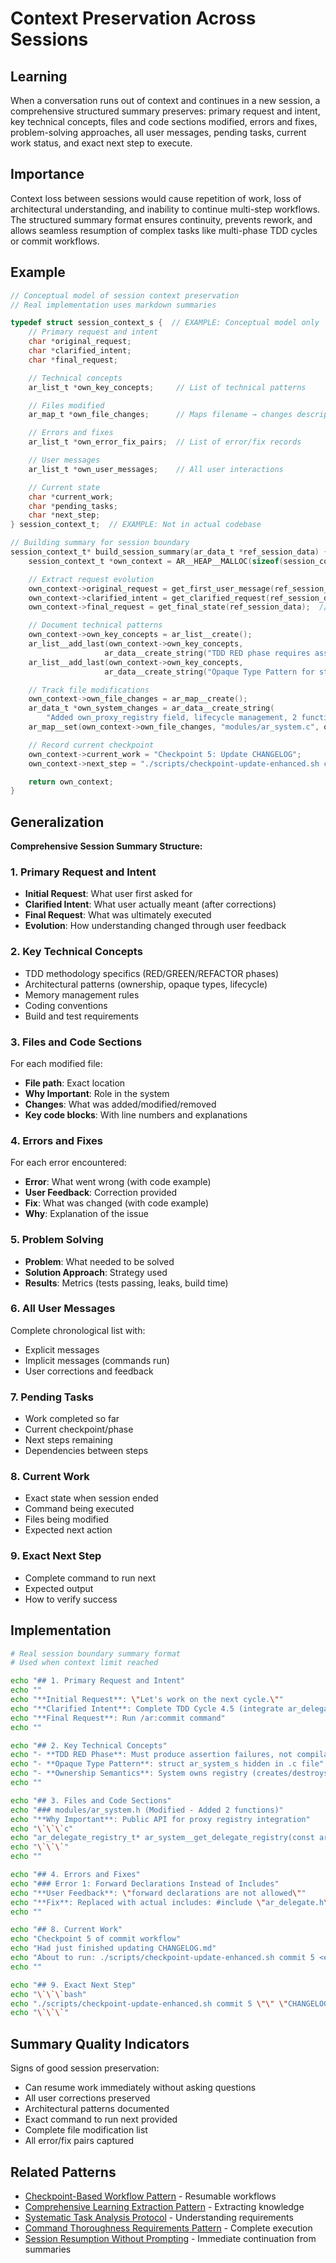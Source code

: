 # Context Preservation Across Sessions

## Learning
When a conversation runs out of context and continues in a new session, a comprehensive structured summary preserves: primary request and intent, key technical concepts, files and code sections modified, errors and fixes, problem-solving approaches, all user messages, pending tasks, current work status, and exact next step to execute.

## Importance
Context loss between sessions would cause repetition of work, loss of architectural understanding, and inability to continue multi-step workflows. The structured summary format ensures continuity, prevents rework, and allows seamless resumption of complex tasks like multi-phase TDD cycles or commit workflows.

## Example
```c
// Conceptual model of session context preservation
// Real implementation uses markdown summaries

typedef struct session_context_s {  // EXAMPLE: Conceptual model only
    // Primary request and intent
    char *original_request;
    char *clarified_intent;
    char *final_request;

    // Technical concepts
    ar_list_t *own_key_concepts;     // List of technical patterns

    // Files modified
    ar_map_t *own_file_changes;      // Maps filename → changes description

    // Errors and fixes
    ar_list_t *own_error_fix_pairs;  // List of error/fix records

    // User messages
    ar_list_t *own_user_messages;    // All user interactions

    // Current state
    char *current_work;
    char *pending_tasks;
    char *next_step;
} session_context_t;  // EXAMPLE: Not in actual codebase

// Building summary for session boundary
session_context_t* build_session_summary(ar_data_t *ref_session_data) {  // EXAMPLE: Conceptual function
    session_context_t *own_context = AR__HEAP__MALLOC(sizeof(session_context_t));  // EXAMPLE: Hypothetical struct

    // Extract request evolution
    own_context->original_request = get_first_user_message(ref_session_data);  // EXAMPLE: Hypothetical function
    own_context->clarified_intent = get_clarified_request(ref_session_data);  // EXAMPLE: Hypothetical function
    own_context->final_request = get_final_state(ref_session_data);  // EXAMPLE: Hypothetical function

    // Document technical patterns
    own_context->own_key_concepts = ar_list__create();
    ar_list__add_last(own_context->own_key_concepts,
                     ar_data__create_string("TDD RED phase requires assertion failures"));
    ar_list__add_last(own_context->own_key_concepts,
                     ar_data__create_string("Opaque Type Pattern for struct ar_system_s"));

    // Track file modifications
    own_context->own_file_changes = ar_map__create();
    ar_data_t *own_system_changes = ar_data__create_string(
        "Added own_proxy_registry field, lifecycle management, 2 functions");
    ar_map__set(own_context->own_file_changes, "modules/ar_system.c", own_system_changes);

    // Record current checkpoint
    own_context->current_work = "Checkpoint 5: Update CHANGELOG";
    own_context->next_step = "./scripts/checkpoint-update-enhanced.sh commit 5 <evidence> <summary>";

    return own_context;
}
```

## Generalization
**Comprehensive Session Summary Structure:**

### 1. Primary Request and Intent
- **Initial Request**: What user first asked for
- **Clarified Intent**: What user actually meant (after corrections)
- **Final Request**: What was ultimately executed
- **Evolution**: How understanding changed through user feedback

### 2. Key Technical Concepts
- TDD methodology specifics (RED/GREEN/REFACTOR phases)
- Architectural patterns (ownership, opaque types, lifecycle)
- Memory management rules
- Coding conventions
- Build and test requirements

### 3. Files and Code Sections
For each modified file:
- **File path**: Exact location
- **Why Important**: Role in the system
- **Changes**: What was added/modified/removed
- **Key code blocks**: With line numbers and explanations

### 4. Errors and Fixes
For each error encountered:
- **Error**: What went wrong (with code example)
- **User Feedback**: Correction provided
- **Fix**: What was changed (with code example)
- **Why**: Explanation of the issue

### 5. Problem Solving
- **Problem**: What needed to be solved
- **Solution Approach**: Strategy used
- **Results**: Metrics (tests passing, leaks, build time)

### 6. All User Messages
Complete chronological list with:
- Explicit messages
- Implicit messages (commands run)
- User corrections and feedback

### 7. Pending Tasks
- Work completed so far
- Current checkpoint/phase
- Next steps remaining
- Dependencies between steps

### 8. Current Work
- Exact state when session ended
- Command being executed
- Files being modified
- Expected next action

### 9. Exact Next Step
- Complete command to run next
- Expected output
- How to verify success

## Implementation
```bash
# Real session boundary summary format
# Used when context limit reached

echo "## 1. Primary Request and Intent"
echo ""
echo "**Initial Request**: \"Let's work on the next cycle.\""
echo "**Clarified Intent**: Complete TDD Cycle 4.5 (integrate ar_delegate_registry)"
echo "**Final Request**: Run /ar:commit command"
echo ""

echo "## 2. Key Technical Concepts"
echo "- **TDD RED Phase**: Must produce assertion failures, not compilation errors"
echo "- **Opaque Type Pattern**: struct ar_system_s hidden in .c file"
echo "- **Ownership Semantics**: System owns registry (creates/destroys)"
echo ""

echo "## 3. Files and Code Sections"
echo "### modules/ar_system.h (Modified - Added 2 functions)"
echo "**Why Important**: Public API for proxy registry integration"
echo "\`\`\`c"
echo "ar_delegate_registry_t* ar_system__get_delegate_registry(const ar_system_t *ref_system);"
echo "\`\`\`"
echo ""

echo "## 4. Errors and Fixes"
echo "### Error 1: Forward Declarations Instead of Includes"
echo "**User Feedback**: \"forward declarations are not allowed\""
echo "**Fix**: Replaced with actual includes: #include \"ar_delegate.h\""
echo ""

echo "## 8. Current Work"
echo "Checkpoint 5 of commit workflow"
echo "Had just finished updating CHANGELOG.md"
echo "About to run: ./scripts/checkpoint-update-enhanced.sh commit 5 <evidence> <summary>"
echo ""

echo "## 9. Exact Next Step"
echo "\`\`\`bash"
echo "./scripts/checkpoint-update-enhanced.sh commit 5 \"\" \"CHANGELOG updated\""
echo "\`\`\`"
```

## Summary Quality Indicators
Signs of good session preservation:
- Can resume work immediately without asking questions
- All user corrections preserved
- Architectural patterns documented
- Exact command to run next provided
- Complete file modification list
- All error/fix pairs captured

## Related Patterns
- [Checkpoint-Based Workflow Pattern](checkpoint-based-workflow-pattern.md) - Resumable workflows
- [Comprehensive Learning Extraction Pattern](comprehensive-learning-extraction-pattern.md) - Extracting knowledge
- [Systematic Task Analysis Protocol](systematic-task-analysis-protocol.md) - Understanding requirements
- [Command Thoroughness Requirements Pattern](command-thoroughness-requirements-pattern.md) - Complete execution
- [Session Resumption Without Prompting](session-resumption-without-prompting.md) - Immediate continuation from summaries
